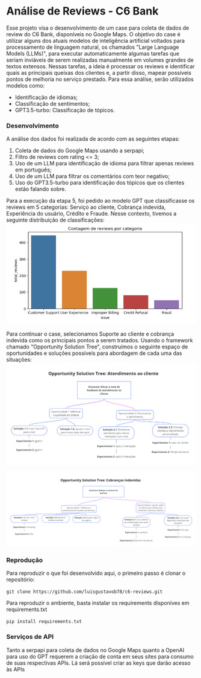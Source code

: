 # Análise de Reviews - C6 Bank
Esse projeto visa o desenvolvimento de um case para coleta de dados de review do C6 Bank, disponíveis no Google Maps. O objetivo do case é utilizar alguns dos atuais modelos de inteligência artificial voltados para processamento de linguagem natural, os chamados "Large Language Models (LLMs)", para executar automaticamente algumas tarefas que seriam inviáveis de serem realizadas manualmente em volumes grandes de textos extensos. Nessas tarefas, a ideia é processar os reviews e identificar quais as principais queixas dos clientes e, a partir disso, mapear possíveis pontos de melhoria no serviço prestado. Para essa análise, serão utilizados modelos como:

* Identificação de idiomas;
* Classificação de sentimentos;
* GPT3.5-turbo: Classificação de tópicos.

### Desenvolvimento
A análise dos dados foi realizada de acordo com as seguintes etapas:

1. Coleta de dados do Google Maps usando a serpapi;
2. Filtro de reviews com rating <= 3;
3. Uso de um LLM para identificação de idioma para filtrar apenas reviews em português;
4. Uso de um LLM para filtrar os comentários com teor negativo;
5. Uso do GPT3.5-turbo para identificação dos tópicos que os clientes estão falando sobre.

Para a execução da etapa 5, foi pedido ao modelo GPT que classificasse os reviews em 5 categorias: Serviço ao cliente, Cobrança indevida, Experiência do usuário, Crédito e Fraude. Nesse contexto, tivemos a seguinte distribuição de classificações:
![](https://github.com/luisgustavob78/c6-reviews/blob/main/images/resultado_classificacao.png)

Para continuar o case, selecionamos Suporte ao cliente e cobrança indevida como os principais pontos a serem tratados. Usando o framework chamado "Opportunity Solution Tree", construímos o seguinte espaço de oportunidades e soluções possíveis para abordagem de cada uma das situações:
![](https://github.com/luisgustavob78/c6-reviews/blob/main/images/ost_customer_support.png)

![](https://github.com/luisgustavob78/c6-reviews/blob/main/images/ost_improper_billing.png)

### Reprodução
Para reproduzir o que foi desenvolvido aqui, o primeiro passo é clonar o repositório:

```git clone https://github.com/luisgustavob78/c6-reviews.git```

Para reproduzir o ambiente, basta instalar os requirements disponíves em requirements.txt

```pip install requirements.txt```

### Serviços de API
Tanto a serpapi para coleta de dados no Google Maps quanto a OpenAI para uso do GPT requerem a criação de conta em seus sites para consumo de suas respectivas APIs. Lá será possível criar as keys que darão acesso às APIs
